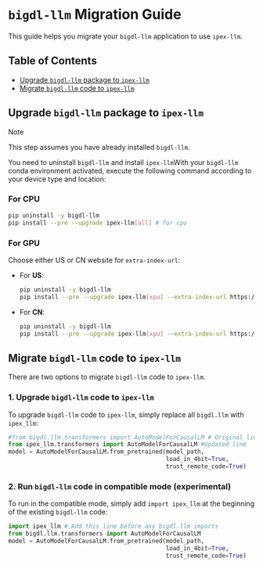 # `bigdl-llm` Migration Guide

This guide helps you migrate your `bigdl-llm` application to use `ipex-llm`.

## Table of Contents
- [Upgrade `bigdl-llm` package to `ipex-llm`](./bigdl_llm_migration.md#1-upgrade-bigdl-llm-code-to-ipex-llm)
- [Migrate `bigdl-llm` code to `ipex-llm`](./bigdl_llm_migration.md#migrate-bigdl-llm-code-to-ipex-llm)

<!-- >>>1. [Upgrade bigdl-llm code to ipex-llm](./bigdl_llm_migration.md#upgrade-bigdl-llm-package-to-ipex-llm)
>>2. [2. Run bigdl-llm code in compatible mode (experimental)](./bigdl_llm_migration.md#2-run-bigdl-llm-code-in-compatible-mode-experimental) -->




## Upgrade `bigdl-llm` package to `ipex-llm`

> [!NOTE]
> This step assumes you have already installed `bigdl-llm`.

You need to uninstall `bigdl-llm` and install `ipex-llm`With your `bigdl-llm` conda environment activated, execute the following command according to your device type and location:

### For CPU

```bash
pip uninstall -y bigdl-llm
pip install --pre --upgrade ipex-llm[all] # for cpu
```

### For GPU
Choose either US or CN website for `extra-index-url`:

- For **US**:

  ```bash
  pip uninstall -y bigdl-llm
  pip install --pre --upgrade ipex-llm[xpu] --extra-index-url https://pytorch-extension.intel.com/release-whl/stable/xpu/us/
  ```

- For **CN**:

  ```bash
  pip uninstall -y bigdl-llm
  pip install --pre --upgrade ipex-llm[xpu] --extra-index-url https://pytorch-extension.intel.com/release-whl/stable/xpu/cn/
  ```

## Migrate `bigdl-llm` code to `ipex-llm`
There are two options to migrate `bigdl-llm` code to `ipex-llm`.

### 1. Upgrade `bigdl-llm` code to `ipex-llm`
To upgrade `bigdl-llm` code to `ipex-llm`, simply replace all `bigdl.llm` with `ipex_llm`:

```python
#from bigdl.llm.transformers import AutoModelForCausalLM # Original line
from ipex_llm.transformers import AutoModelForCausalLM #Updated line
model = AutoModelForCausalLM.from_pretrained(model_path,
                                             load_in_4bit=True,
                                             trust_remote_code=True)
```

### 2. Run `bigdl-llm` code in compatible mode (experimental)
To run in the compatible mode, simply add `import ipex_llm` at the beginning of the existing `bigdl-llm` code:

```python
import ipex_llm # Add this line before any bigdl.llm imports
from bigdl.llm.transformers import AutoModelForCausalLM
model = AutoModelForCausalLM.from_pretrained(model_path,
                                             load_in_4bit=True,
                                             trust_remote_code=True)
```
